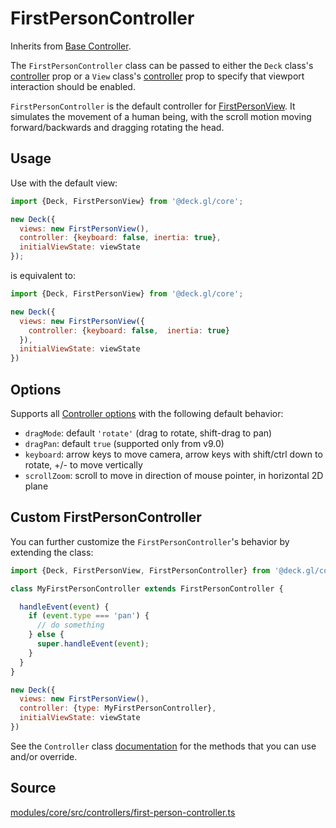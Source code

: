 # FirstPersonController

Inherits from [Base Controller](./controller.md).

The `FirstPersonController` class can be passed to either the `Deck` class's [controller](./deck.md#controller) prop or a `View` class's [controller](./view.md#controller) prop to specify that viewport interaction should be enabled.

`FirstPersonController` is the default controller for [FirstPersonView](./first-person-view.md). It simulates the movement of a human being, with the scroll motion moving forward/backwards and dragging rotating the head.

## Usage

Use with the default view:

```js
import {Deck, FirstPersonView} from '@deck.gl/core';

new Deck({
  views: new FirstPersonView(),
  controller: {keyboard: false, inertia: true},
  initialViewState: viewState
});
```

is equivalent to:

```js
import {Deck, FirstPersonView} from '@deck.gl/core';

new Deck({
  views: new FirstPersonView({
    controller: {keyboard: false,  inertia: true}
  }),
  initialViewState: viewState
})
```

## Options

Supports all [Controller options](./controller.md#options) with the following default behavior:

- `dragMode`: default `'rotate'` (drag to rotate, shift-drag to pan)
- `dragPan`: default `true` (supported only from v9.0)
- `keyboard`: arrow keys to move camera, arrow keys with shift/ctrl down to rotate, +/- to move vertically
- `scrollZoom`: scroll to move in direction of mouse pointer, in horizontal 2D plane


## Custom FirstPersonController

You can further customize the `FirstPersonController`'s behavior by extending the class:

```js
import {Deck, FirstPersonView, FirstPersonController} from '@deck.gl/core';

class MyFirstPersonController extends FirstPersonController {

  handleEvent(event) {
    if (event.type === 'pan') {
      // do something
    } else {
      super.handleEvent(event);
    }
  }
}

new Deck({
  views: new FirstPersonView(),
  controller: {type: MyFirstPersonController},
  initialViewState: viewState
})
```

See the `Controller` class [documentation](./controller.md#methods) for the methods that you can use and/or override.


## Source

[modules/core/src/controllers/first-person-controller.ts](https://github.com/visgl/deck.gl/blob/master/modules/core/src/controllers/first-person-controller.ts)
